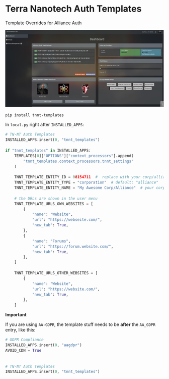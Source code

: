 # Terra Nanotech Auth Templates

Template Overrides for Alliance Auth

![TN-NT Auth Template](https://raw.githubusercontent.com/terra-nanotech/tn-nt-auth-templates/master/tnnt_templates/images/tnnt-template.jpg)


```shell
pip install tnnt-templates
```

In `local.py` right after `INSTALLED_APPS`:

```python
# TN-NT Auth Templates
INSTALLED_APPS.insert(0, "tnnt_templates")

if "tnnt_templates" in INSTALLED_APPS:
    TEMPLATES[0]["OPTIONS"]["context_processors"].append(
        "tnnt_templates.context_processors.tnnt_settings"
    )

    TNNT_TEMPLATE_ENTITY_ID = 08154711  #  replace with your corp/alliance ID
    TNNT_TEMPLATE_ENTITY_TYPE = "corporation"  # default: "alliance"
    TNNT_TEMPLATE_ENTITY_NAME = "My Awesome Corp/Alliance"  # your corp/alliance name

    # the URLs are shown in the user menu
    TNNT_TEMPLATE_URLS_OWN_WEBSITES = [
        {
            "name": "Website",
            "url": "https://webseite.com/",
            "new_tab": True,
        },
        {
            "name": "Forums",
            "url": "https://forum.website.com/",
            "new_tab": True,
        },
    ]

    TNNT_TEMPLATE_URLS_OTHER_WEBSITES = [
        {
            "name": "Website",
            "url": "https://website.com/",
            "new_tab": True,
        },
    ]
```

**Important**

If you are using `AA-GDPR`, the template stuff needs to be **after** the `AA_GDPR`
entry, like this:

```python
# GDPR Compliance
INSTALLED_APPS.insert(0, "aagdpr")
AVOID_CDN = True


# TN-NT Auth Templates
INSTALLED_APPS.insert(0, "tnnt_templates")
```
